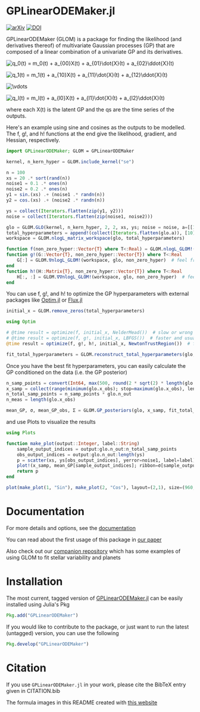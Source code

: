 GPLinearODEMaker.jl
========
[![arXiv](https://img.shields.io/badge/arXiv-2009.01085-orange.svg)](https://arxiv.org/abs/2009.01085)
[![DOI](https://zenodo.org/badge/256533350.svg)](https://zenodo.org/badge/latestdoi/256533350)


GPLinearODEMaker (GLOM) is a package for finding the likelihood (and derivatives thereof) of multivariate Gaussian processes (GP) that are composed of a linear combination of a univariate GP and its derivatives.

![q_0(t) = m_0(t) + a_{00}X(t) + a_{01}\dot{X}(t) + a_{02}\ddot{X}(t)](https://render.githubusercontent.com/render/math?math=q_0(t)%20%3D%20m_0(t)%20%2B%20a_%7B00%7DX(t)%20%2B%20a_%7B01%7D%5Cdot%7BX%7D(t)%20%2B%20a_%7B02%7D%5Cddot%7BX%7D(t))

![q_1(t) = m_1(t) + a_{10}X(t) + a_{11}\dot{X}(t) + a_{12}\ddot{X}(t)](https://render.githubusercontent.com/render/math?math=q_1(t)%20%3D%20m_1(t)%20%2B%20a_%7B10%7DX(t)%20%2B%20a_%7B11%7D%5Cdot%7BX%7D(t)%20%2B%20a_%7B12%7D%5Cddot%7BX%7D(t))

![\vdots](https://render.githubusercontent.com/render/math?math=%5Cvdots)

![q_l(t) = m_l(t) + a_{l0}X(t) + a_{l1}\dot{X}(t) + a_{l2}\ddot{X}(t)](https://render.githubusercontent.com/render/math?math=q_l(t)%20%3D%20m_l(t)%20%2B%20a_%7Bl0%7DX(t)%20%2B%20a_%7Bl1%7D%5Cdot%7BX%7D(t)%20%2B%20a_%7Bl2%7D%5Cddot%7BX%7D(t))

where each X(t) is the latent GP and the qs are the time series of the outputs.

Here's an example using sine and cosines as the outputs to be modelled. The f, g!, and h! functions at the end give the likelihood, gradient, and Hessian, respectively.

```julia
import GPLinearODEMaker; GLOM = GPLinearODEMaker

kernel, n_kern_hyper = GLOM.include_kernel("se")

n = 100
xs = 20 .* sort(rand(n))
noise1 = 0.1 .* ones(n)
noise2 = 0.2 .* ones(n)
y1 = sin.(xs) .+ (noise1 .* randn(n))
y2 = cos.(xs) .+ (noise2 .* randn(n))

ys = collect(Iterators.flatten(zip(y1, y2)))
noise = collect(Iterators.flatten(zip(noise1, noise2)))

glo = GLOM.GLO(kernel, n_kern_hyper, 2, 2, xs, ys; noise = noise, a=[[1. 0.1];[0.1 1]])
total_hyperparameters = append!(collect(Iterators.flatten(glo.a)), [10])
workspace = GLOM.nlogL_matrix_workspace(glo, total_hyperparameters)

function f(non_zero_hyper::Vector{T} where T<:Real) = GLOM.nlogL_GLOM!(workspace, glo, non_zero_hyper)  # feel free to add priors here to optimize on the posterior!
function g!(G::Vector{T}, non_zero_hyper::Vector{T}) where T<:Real
    G[:] = GLOM.∇nlogL_GLOM!(workspace, glo, non_zero_hyper)  # feel free to add priors here to optimize on the posterior!
end
function h!(H::Matrix{T}, non_zero_hyper::Vector{T}) where T<:Real
    H[:, :] = GLOM.∇∇nlogL_GLOM!(workspace, glo, non_zero_hyper)  # feel free to add priors here to optimize on the posterior!
end
```

You can use f, g!, and h! to optimize the GP hyperparameters with external packages like [Optim.jl](https://github.com/JuliaNLSolvers/Optim.jl) or [Flux.jl](https://github.com/FluxML/Flux.jl)

```julia
initial_x = GLOM.remove_zeros(total_hyperparameters)

using Optim

# @time result = optimize(f, initial_x, NelderMead())  # slow or wrong
# @time result = optimize(f, g!, initial_x, LBFGS())  # faster and usually right
@time result = optimize(f, g!, h!, initial_x, NewtonTrustRegion())  # fastest and usually right

fit_total_hyperparameters = GLOM.reconstruct_total_hyperparameters(glo, result.minimizer)
```

Once you have the best fit hyperparameters, you can easily calculate the GP conditioned on the data (i.e. the GP posterior)

```julia
n_samp_points = convert(Int64, max(500, round(2 * sqrt(2) * length(glo.x_obs))))
x_samp = collect(range(minimum(glo.x_obs); stop=maximum(glo.x_obs), length=n_samp_points))
n_total_samp_points = n_samp_points * glo.n_out
n_meas = length(glo.x_obs)

mean_GP, σ, mean_GP_obs, Σ = GLOM.GP_posteriors(glo, x_samp, fit_total_hyperparameters; return_mean_obs=true)
```

and use Plots to visualize the results

```julia
using Plots

function make_plot(output::Integer, label::String)
    sample_output_indices = output:glo.n_out:n_total_samp_points
    obs_output_indices = output:glo.n_out:length(ys)
    p = scatter(xs, ys[obs_output_indices], yerror=noise1, label=label)
    plot!(x_samp, mean_GP[sample_output_indices]; ribbon=σ[sample_output_indices], alpha=0.3, label="GP")
    return p
end

plot(make_plot(1, "Sin"), make_plot(2, "Cos"), layout=(2,1), size=(960,540))

```

# Documentation

For more details and options, see the [documentation](https://christiangil.github.io/GPLinearODEMaker.jl/dev)

You can read about the first usage of this package in [our paper](https://arxiv.org/abs/2009.01085)

Also check out our [companion repository](https://github.com/christiangil/GLOM_RV_Example) which has some examples of using GLOM to fit stellar variability and planets

# Installation

The most current, tagged version of [GPLinearODEMaker.jl](https://github.com/christiangil/GPLinearODEMaker.jl) can be easily installed using Julia's Pkg

```julia
Pkg.add("GPLinearODEMaker")
```

If you would like to contribute to the package, or just want to run the latest (untagged) version, you can use the following

```julia
Pkg.develop("GPLinearODEMaker")
```

# Citation

If you use `GPLinearODEMaker.jl` in your work, please cite the BibTeX entry given in CITATION.bib

The formula images in this README created with [this website](https://tex-image-link-generator.herokuapp.com/)
